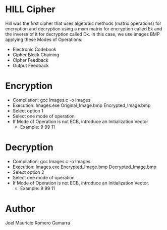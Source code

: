 # HILL Cipher

Hill was the first cipher that uses algebraic methods (matrix operations) for encryption and decryption using a mxm matrix for encryption called Ek and the inverse of it for decryption called Dk.
In this case, we use images BMP applying these Modes of Operations:
- Electronic Codebook
- Cipher Block Chaining
- Cipher Feedback
- Output Feedback

# Encryption

- Compilation: gcc Images.c -o Images
- Execution: Images.exe Original_Image.bmp Encrypted_Image.bmp
- Select option 1
- Select one mode of operation
- If Mode of Operation is not ECB, introduce an Initialization Vector
  - Example: 9 99 11

# Decryption

- Compilation: gcc Images.c -o Images
- Execution: Images.exe Encrypted_Image.bmp Decrypted_Image.bmp
- Select option 2
- Select one mode of operation
- If Mode of Operation is not ECB, introduce an Initialization Vector.
  - Example: 9 99 11


# Author

Joel Mauricio Romero Gamarra
